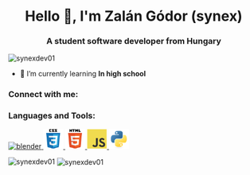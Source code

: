 <h1 align="center">Hello 👋, I'm Zalán Gódor (synex)</h1>
<h3 align="center">A student software developer from Hungary</h3>

<p align="left"> <img src="https://komarev.com/ghpvc/?username=synexdev01&label=Profile%20views&color=0e75b6&style=flat" alt="synexdev01" /> </p>

- 🌱 I’m currently learning **In high school**

<h3 align="left">Connect with me:</h3>
<p align="left">
</p>

<h3 align="left">Languages and Tools:</h3>
<p align="left"> <a href="https://www.blender.org/" target="_blank" rel="noreferrer"> <img src="https://download.blender.org/branding/community/blender_community_badge_white.svg" alt="blender" width="40" height="40"/> </a> <a href="https://www.w3schools.com/css/" target="_blank" rel="noreferrer"> <img src="https://raw.githubusercontent.com/devicons/devicon/master/icons/css3/css3-original-wordmark.svg" alt="css3" width="40" height="40"/> </a> <a href="https://www.w3.org/html/" target="_blank" rel="noreferrer"> <img src="https://raw.githubusercontent.com/devicons/devicon/master/icons/html5/html5-original-wordmark.svg" alt="html5" width="40" height="40"/> </a> <a href="https://developer.mozilla.org/en-US/docs/Web/JavaScript" target="_blank" rel="noreferrer"> <img src="https://raw.githubusercontent.com/devicons/devicon/master/icons/javascript/javascript-original.svg" alt="javascript" width="40" height="40"/> </a> <a href="https://www.python.org" target="_blank" rel="noreferrer"> <img src="https://raw.githubusercontent.com/devicons/devicon/master/icons/python/python-original.svg" alt="python" width="40" height="40"/> </a> </p>

<p><img align="left" src="https://github-readme-stats.vercel.app/api/top-langs?username=synexdev01&show_icons=true&locale=en&layout=compact" alt="synexdev01" /></p>

<p>&nbsp;<img align="center" src="https://github-readme-stats.vercel.app/api?username=synexdev01&show_icons=true&locale=en" alt="synexdev01" /></p>
